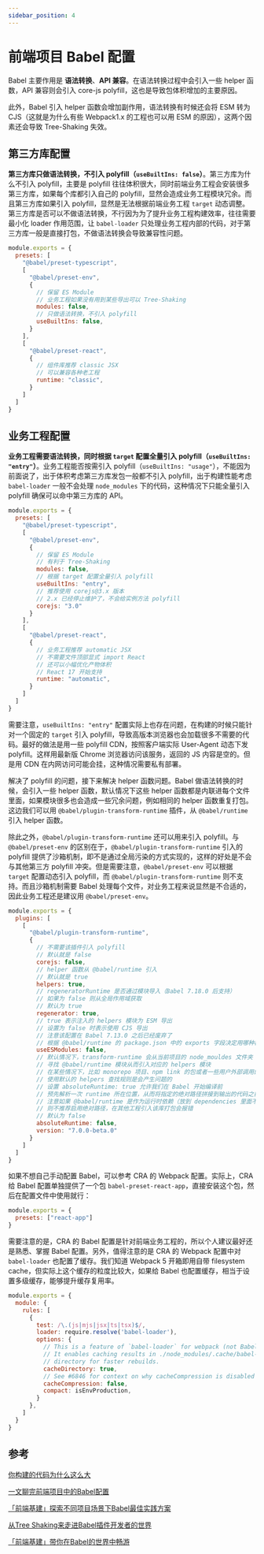 ```yaml
---
sidebar_position: 4
---
```


# 前端项目 Babel 配置

Babel 主要作用是 **语法转换**、**API 兼容**。在语法转换过程中会引入一些 helper 函数，API 兼容则会引入 core-js polyfill，这也是导致包体积增加的主要原因。

此外，Babel 引入 helper 函数会增加副作用，语法转换有时候还会将 ESM 转为 CJS（这就是为什么有些 Webpack1.x 的工程也可以用 ESM 的原因），这两个因素还会导致 Tree-Shaking 失效。

## 第三方库配置

**第三方库只做语法转换，不引入 polyfill（`useBuiltIns: false`）**。第三方库为什么不引入 polyfill，主要是 polyfill 往往体积很大，同时前端业务工程会安装很多第三方库，如果每个库都引入自己的 polyfill，显然会造成业务工程模块冗余。而且第三方库如果引入 polyfill，显然是无法根据前端业务工程 `target` 动态调整。第三方库是否可以不做语法转换，不行因为为了提升业务工程构建效率，往往需要最小化 loader 作用范围，让 `babel-loader` 只处理业务工程内部的代码，对于第三方库一般是直接打包，不做语法转换会导致兼容性问题。

```js
module.exports = {
  presets: [
    "@babel/preset-typescript",
    [
      "@babel/preset-env",
      {
        // 保留 ES Module
        // 业务工程如果没有用到某些导出可以 Tree-Shaking
        modules: false,
        // 只做语法转换，不引入 polyfill
        useBuiltIns: false,
      }
    ],
    [
      "@babel/preset-react",
      {
        // 组件库推荐 classic JSX
        // 可以兼容各种老工程
        runtime: "classic",
      }
    ]
  ]
}
```

## 业务工程配置

**业务工程需要语法转换，同时根据 `target` 配置全量引入 polyfill（`useBuiltIns: "entry"`）**。业务工程能否按需引入 polyfill（`useBuiltIns: "usage"`），不能因为前面说了，出于体积考虑第三方库发包一般都不引入 polyfill，出于构建性能考虑 `babel-loader` 一般不会处理 `node_modules` 下的代码，这种情况下只能全量引入 polyfill 确保可以命中第三方库的 API。

```js
module.exports = {
  presets: [
    "@babel/preset-typescript",
    [
      "@babel/preset-env",
      {
        // 保留 ES Module
        // 有利于 Tree-Shaking
        modules: false,
        // 根据 target 配置全量引入 polyfill
        useBuiltIns: "entry",
        // 推荐使用 corejs@3.x 版本
        // 2.x 已经停止维护了，不会给实例方法 polyfill
        corejs: "3.0"
      }
    ],
    [
      "@babel/preset-react",
      {
        // 业务工程推荐 automatic JSX
        // 不需要文件顶部显式 import React
        // 还可以小幅优化产物体积
        // React 17 开始支持
        runtime: "automatic",
      }
    ]
  ]
}
```

需要注意，`useBuiltIns: "entry"` 配置实际上也存在问题，在构建的时候只能针对一个固定的 `target` 引入 polyfill，导致高版本浏览器也会加载很多不需要的代码。最好的做法是用一些 polyfill CDN，按照客户端实际 User-Agent 动态下发 polyfill。这样用最新版 Chrome 浏览器访问该服务，返回的 JS 内容是空的。但是用 CDN 在内网访问可能会挂，这种情况需要私有部署。

解决了 polyfill 的问题，接下来解决 helper 函数问题。Babel 做语法转换的时候，会引入一些 helper 函数，默认情况下这些 helper 函数都是内联进每个文件里面，如果模块很多也会造成一些冗余问题，例如相同的 helper 函数重复打包。这边我们可以用 `@babel/plugin-transform-runtime` 插件，从 `@babel/runtime` 引入 helper 函数。

除此之外，`@babel/plugin-transform-runtime` 还可以用来引入 polyfill。与 `@babel/preset-env` 的区别在于，`@babel/plugin-transform-runtime` 引入的 polyfill 提供了沙箱机制，即不是通过全局污染的方式实现的，这样的好处是不会与其他第三方 polyfill 冲突。但是需要注意，`@babel/preset-env` 可以根据 `target` 配置动态引入 polyfill，而 `@babel/plugin-transform-runtime` 则不支持。而且沙箱机制需要 Babel 处理每个文件，对业务工程来说显然是不合适的，因此业务工程还是建议用 `@babel/preset-env`。

```js
module.exports = {
  plugins: [
    [
      "@babel/plugin-transform-runtime",
      {
        // 不需要该插件引入 polyfill
        // 默认就是 false
        corejs: false,
        // helper 函数从 @babel/runtime 引入
        // 默认就是 true
        helpers: true,
        // regeneratorRuntime 是否通过模块导入（Babel 7.18.0 后支持）
        // 如果为 false 则从全局作用域获取
        // 默认为 true
        regenerator: true,
        // true 表示注入的 helpers 模块为 ESM 导出
        // 设置为 false 时表示使用 CJS 导出
        // 注意该配置在 Babel 7.13.0 之后已经废弃了
        // 根据 @babel/runtime 的 package.json 中的 exports 字段决定用哪种模块规范
        useESModules: false,
        // 默认情况下，transform-runtime 会从当前项目的 node_mouldes 文件夹
        // 寻找 @babel/runtime 模块从而引入对应的 helpers 模块
        // 在某些情况下，比如 monorepo 项目、npm link 的包或者一些用户外部调用的 CLI
        // 使用默认的 helpers 查找规则是会产生问题的
        // 设置 absoluteRuntime: true 允许我们在 Babel 开始编译前
        // 预先解析一次 runtime 所在位置，从而将指定的绝对路径拼接到输出的代码之前
        // 注意如果 @babel/runtime 是作为运行时依赖（放到 dependencies 里面不打包）
        // 则不推荐启用绝对路径，在其他工程引入该库打包会报错
        // 默认为 false
        absoluteRuntime: false,
        version: "7.0.0-beta.0"
      }
    ]
  ]
}
```

如果不想自己手动配置 Babel，可以参考 CRA 的 Webpack 配置。实际上，CRA 给 Babel 配置单独提供了一个包 `babel-preset-react-app`，直接安装这个包，然后在配置文件中使用就行：

```js
module.exports = {
  presets: ["react-app"]
}
```

需要注意的是，CRA 的 Babel 配置是针对前端业务工程的，所以个人建议最好还是熟悉、掌握 Babel 配置。另外，值得注意的是 CRA 的 Webpack 配置中对 `babel-loader` 也配置了缓存。我们知道 Webpack 5 开箱即用自带 filesystem cache，但实际上这个缓存的粒度比较大，如果给 Babel 也配置缓存，相当于设置多级缓存，能够提升缓存复用率。

```js
module.exports = {
  module: {
    rules: [
      {
        test: /\.(js|mjs|jsx|ts|tsx)$/,
        loader: require.resolve('babel-loader'),
        options: {
          // This is a feature of `babel-loader` for webpack (not Babel itself).
          // It enables caching results in ./node_modules/.cache/babel-loader/
          // directory for faster rebuilds.
          cacheDirectory: true,
          // See #6846 for context on why cacheCompression is disabled
          cacheCompression: false,
          compact: isEnvProduction,
        }
      },
    ]
  }
}
```

## 参考

[你构建的代码为什么这么大](https://juejin.cn/post/7179049172706787387)

[一文聊完前端项目中的Babel配置](https://juejin.cn/post/7151653067593613320)

[「前端基建」探索不同项目场景下Babel最佳实践方案](https://juejin.cn/post/7051355444341637128)

[从Tree Shaking来走进Babel插件开发者的世界](https://juejin.cn/post/7028584587227824158)

[「前端基建」带你在Babel的世界中畅游](https://juejin.cn/post/7025237833543581732)
